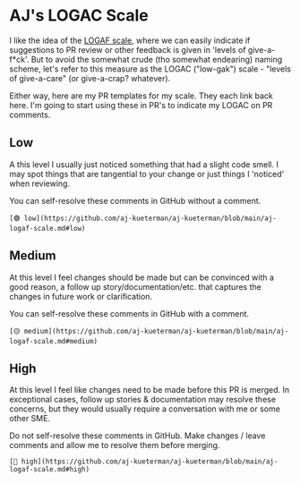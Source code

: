 # AJ's LOGAC Scale

I like the idea of the [LOGAF scale](https://blog.danlew.net/2020/04/15/the-logaf-scale/), where we can easily indicate if suggestions to PR review or other feedback is given in 'levels of give-a-f*ck'. But to avoid the somewhat crude (tho somewhat endearing) naming scheme, let's refer to this measure as the LOGAC ("low-gak") scale - "levels of give-a-care" (or give-a-crap? whatever).

Either way, here are my PR templates for my scale. They each link back here. I'm going to start using these in PR's to indicate my LOGAC on PR comments.

## Low

A this level I usually just noticed something that had a slight code smell. I may spot things that are tangential to your change or just things I 'noticed' when reviewing. 

You can self-resolve these comments in GitHub without a comment.

```
[🟢 low](https://github.com/aj-kueterman/aj-kueterman/blob/main/aj-logaf-scale.md#low)
```

## Medium

At this level I feel changes should be made but can be convinced with a good reason, a follow up story/documentation/etc. that captures the changes in future work or clarification. 

You can self-resolve these comments in GitHub with a comment.

```
[🟡 medium](https://github.com/aj-kueterman/aj-kueterman/blob/main/aj-logaf-scale.md#medium)
```

## High

At this level I feel like changes need to be made before this PR is merged. In exceptional cases, follow up stories & documentation may resolve these concerns, but they would usually require a conversation with me or some other SME.

Do not self-resolve these comments in GitHub. Make changes / leave comments and allow me to resolve them before merging.

```
[🔴 high](https://github.com/aj-kueterman/aj-kueterman/blob/main/aj-logaf-scale.md#high)
```
